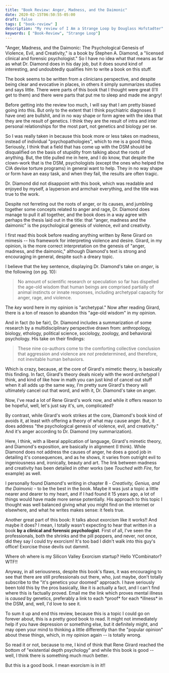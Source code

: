 ```yaml
---
title: "Book Review: Anger, Madness, and the Daimonic"
date: 2020-02-15T06:50:55-05:00
draft: false
tags: [ "book-review" ]
description: "My review of I Am a Strange Loop by Douglass Hofstadter"
keywords: [ "Book-Review", "Strange Loop"]
---
```


"Anger, Madness, and the Daimonic: The Psychological Genesis of
Violence, Evil, and Creativity," is a book by Stephen A. Diamond, a
"licensed clinical and forensic psychologist."  So I have no idea what
that means as far as what Dr. Diamond does in his day job, but it does
sound kind of interesting, and undoubtedly qualifies him to write a
book on this stuff.

The book seems to be written from a clinicians perspective, and
despite being clear and evocative in places, in others it simply
summarizes studies and says little.  There were parts of this book
that I thought were great (I'll get to them) and there were parts that
put me to sleep and made me angry!

Before getting into the review too much, I will say that I am pretty
biased going into this.  But only to the extent that I think
psychiatric diagnoses (I have one) are bullshit, and in no way shape
or form agree with the idea that they are the result of genetics.  I
think they are the result of intra and inter personal relationships for
the most part, not genetics and biology per se.

So I was really taken in because this book more or less takes on
madness, instead of individual "psychopathologies", which to me is a
good thing.  Seriously, I think that a field that has come up with
the DSM should be disqualified on the basis of stupidity from talking
about the roots of anything.  But, the title pulled me in here, and I
do know, that despite the clown-work that is the DSM, psychologists
(except the ones who helped the CIA devise torture programs) in
general want to help.  They in no way shape or form have an easy task,
and when they fail, the results are often tragic.

Dr. Diamond did not disappoint with this book, which was readable and
enjoyed by myself, a layperson and armchair everything, and the title
was true to the work.

Despite not ferreting out the roots of anger, or its causes, and
jumbling together some concepts related to anger and rage, Dr. Diamond
does manage to pull it all together, and the book does in a way agree
with perhaps the thesis laid out in the title: that "anger, madness
and the daimonic" is the psychological genesis of violence, evil and
creativity.

I first read this book before reading anything written by Rene Girard
on mimesis -- his framework for interpreting violence and desire.
Girard, in my opinion, is the more correct interpretation on the
genesis of "anger, madness, and the daimonic," although Diamond's text
is strong and encouraging in general, despite such a dreary topic.

I believe that the key sentence, displaying Dr. Diamond's take on
*anger*, is the following (on pg. 10):

>    No amount of scientific research or speculation so far has
>    dispelled the age-old wisdom that human beings are comprised
>    partially of animal instincts or innate responses, including
>    archetypal capacity for anger, rage, and violence.

The *key* word here in my opinion is "archetypal."  Now after reading
Girard, there is a ton of reason to abandon this "age-old wisdom" in
my opinion.

And in fact (to be fair), Dr. Diamond includes a summarization of some
research by a multidisciplinary perspective drawn from: anthropology,
biology, ethology, political science, sociology, zoology, and
behavioral psychology.  His take on their findings:

>   These nine co-authors come to the comforting collective
>   conclusion that aggression and violence are *not*
>   predetermined, and therefore, not inevitable human
>   behaviors.

Which is crazy, because, at the core of Girard's mimetic theory, is
basically this finding.  In fact, Girard's theory deals nicely with
the word *archetypal* I think, and kind of like how in math you can
just kind of cancel out stuff when it all adds up the same way, I'm
pretty sure Girard's theory will ultimately cancel out that word, and
with it, Dr. Diamond's take on anger.

Now, I've read a lot of Rene Girard's work now, and while it offers
reason to be hopeful, well, let's just say it's, um, complicated?

By contrast, while Girard's work strikes at the core, Diamond's book
kind of avoids it, at least with offering a theory of what may cause
anger.  But, it does address "the psychological genesis of violence,
evil, and creativity."  And it's anger according to Dr. Diamond (my
summarization).

Here, I think, with a liberal application of language, Girard's
mimetic theory, and Diamond's exposition, are basically in alignment
(I think).  While Diamond does not address the causes of anger, he
does a good job in detailing it's consequences, and as he shows, it
varies from outright evil to ingeniousness and, ironically, beauty and
art. The link between madness and creativity has been detailed in
other works (see *Touched with Fire*, for example) as well.

I personally found Diamond's writing in chapter 8 - *Creativity,
Genius, and the Daimonic* - to be the best in the book.  Maybe it was
just a topic a little nearer and dearer to my heart, and if I had
found it 15 years ago, a lot of things would have made more sense
potentially.  His approach to this topic I thought was well balanced
giving what you might find on the internet or elsewhere, and what he
writes makes sense: it feels true.

Another great part of this book: It talks about exorcism like it
works!! And maybe it does?  I mean, I totally wasn't expecting to hear
that written in a book **by a clinical and forensic psychologist**.
First of all, I've seen the professionals, both the shrinks and the
pill poppers, and never, not once, did they say I could try exorcism!
It's too bad I didn't walk into this guy's office!  Exorcise those
devils out dammit.

Where oh where is my Silicon Valley Exorcism startup?  Hello
YCombinator? WTF!!

Anyway, in all seriousness, despite this book's flaws, it was
encouraging to see that there are still professionals out there, who,
just maybe, don't totally subscribe to the "it's genetics your doomed"
approach.  I have seriously been told this by the pros basically,
like it is actually a fact, and I can't find where this is factually
proved.  Email me the link which proves mental illness is *caused* by
genetics, preferably a link to each \*proof\* for each \*illness\* in
the DSM, and, well, I'd love to see it.  

To sum it up and end this review, because this is a topic I could go
on forever about, this is a pretty good book to read.  It might not
immediately help if you have depression or something else, but it
definitely might, and may open your mind to thinking a little
differently than the "popular opinion" about these things, which, in
my opinion again -- is totally wrong.

So read it or not, because to me, I kind of think that Rene Girard
reached the bottom of "existential depth psychology" and while this
book is good -- well, I think there is something much much better.

But this is a good book. I mean exorcism is in it!!






